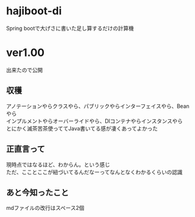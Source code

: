 # hajiboot-di
Spring bootで大げさに書いた足し算するだけの計算機

# ver1.00
出来たので公開

## 収穫
アノテーションやらクラスやら、パブリックやらインターフェイスやら、Beanやら  
インプルメントやらオーバーライドやら、DIコンテナやらインスタンスやら  
とにかく滅茶苦茶使っててJava書いてる感が凄くあってよかった  

## 正直言って
現時点ではなるほど、わからん。という感じ  
ただ、こことここが紐づいてるんだなーってなんとなくわかるくらいの認識

## あと今知ったこと
mdファイルの改行はスペース2個
